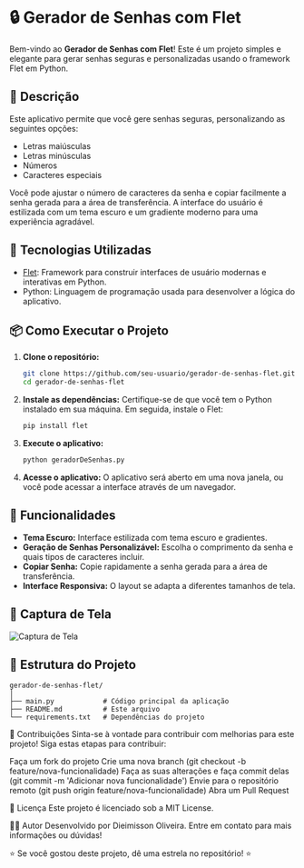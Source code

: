 # 🔒 Gerador de Senhas com Flet

Bem-vindo ao **Gerador de Senhas com Flet**! Este é um projeto simples e elegante para gerar senhas seguras e personalizadas usando o framework Flet em Python.

## 📝 Descrição

Este aplicativo permite que você gere senhas seguras, personalizando as seguintes opções:
- Letras maiúsculas
- Letras minúsculas
- Números
- Caracteres especiais

Você pode ajustar o número de caracteres da senha e copiar facilmente a senha gerada para a área de transferência. A interface do usuário é estilizada com um tema escuro e um gradiente moderno para uma experiência agradável.

## 🚀 Tecnologias Utilizadas

- [Flet](https://flet.dev): Framework para construir interfaces de usuário modernas e interativas em Python.
- Python: Linguagem de programação usada para desenvolver a lógica do aplicativo.

## 📦 Como Executar o Projeto

1. **Clone o repositório:**
    ```bash
    git clone https://github.com/seu-usuario/gerador-de-senhas-flet.git
    cd gerador-de-senhas-flet
    ```

2. **Instale as dependências:**
    Certifique-se de que você tem o Python instalado em sua máquina. Em seguida, instale o Flet:
    ```bash
    pip install flet
    ```

3. **Execute o aplicativo:**
    ```bash
    python geradorDeSenhas.py
    ```

4. **Acesse o aplicativo:**
    O aplicativo será aberto em uma nova janela, ou você pode acessar a interface através de um navegador.

## 🌟 Funcionalidades

- **Tema Escuro:** Interface estilizada com tema escuro e gradientes.
- **Geração de Senhas Personalizável:** Escolha o comprimento da senha e quais tipos de caracteres incluir.
- **Copiar Senha:** Copie rapidamente a senha gerada para a área de transferência.
- **Interface Responsiva:** O layout se adapta a diferentes tamanhos de tela.

## 📸 Captura de Tela

![Captura de Tela](screenshot.png)

## 📂 Estrutura do Projeto

```plaintext
gerador-de-senhas-flet/
│
├── main.py            # Código principal da aplicação
├── README.md          # Este arquivo
└── requirements.txt   # Dependências do projeto
```

🔄 Contribuições
Sinta-se à vontade para contribuir com melhorias para este projeto! Siga estas etapas para contribuir:

Faça um fork do projeto
Crie uma nova branch (git checkout -b feature/nova-funcionalidade)
Faça as suas alterações e faça commit delas (git commit -m 'Adicionar nova funcionalidade')
Envie para o repositório remoto (git push origin feature/nova-funcionalidade)
Abra um Pull Request

📃 Licença
Este projeto é licenciado sob a MIT License.

🧑‍💻 Autor
Desenvolvido por Dieimisson Oliveira. Entre em contato para mais informações ou dúvidas!

⭐ Se você gostou deste projeto, dê uma estrela no repositório! ⭐
